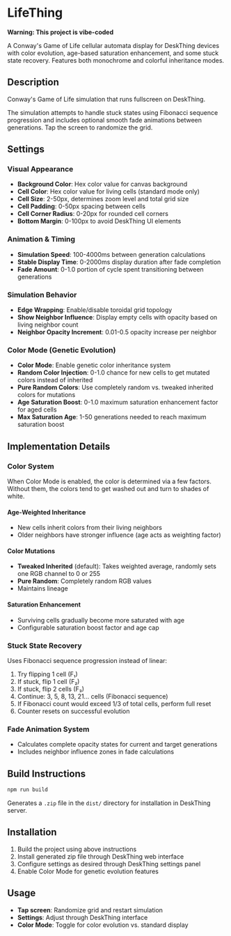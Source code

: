 # LifeThing

**Warning: This project is vibe-coded**

A Conway's Game of Life cellular automata display for DeskThing devices with color evolution, age-based saturation enhancement, and some stuck state recovery. Features both monochrome and colorful inheritance modes.

## Description

Conway's Game of Life simulation that runs fullscreen on DeskThing.

The simulation attempts to handle stuck states using Fibonacci sequence progression and includes optional smooth fade animations between generations. Tap the screen to randomize the grid.

## Settings

### Visual Appearance
- **Background Color**: Hex color value for canvas background
- **Cell Color**: Hex color value for living cells (standard mode only)
- **Cell Size**: 2-50px, determines zoom level and total grid size
- **Cell Padding**: 0-50px spacing between cells
- **Cell Corner Radius**: 0-20px for rounded cell corners
- **Bottom Margin**: 0-100px to avoid DeskThing UI elements

### Animation & Timing
- **Simulation Speed**: 100-4000ms between generation calculations
- **Stable Display Time**: 0-2000ms display duration after fade completion
- **Fade Amount**: 0-1.0 portion of cycle spent transitioning between generations

### Simulation Behavior
- **Edge Wrapping**: Enable/disable toroidal grid topology
- **Show Neighbor Influence**: Display empty cells with opacity based on living neighbor count
- **Neighbor Opacity Increment**: 0.01-0.5 opacity increase per neighbor

### Color Mode (Genetic Evolution)
- **Color Mode**: Enable genetic color inheritance system
- **Random Color Injection**: 0-1.0 chance for new cells to get mutated colors instead of inherited
- **Pure Random Colors**: Use completely random vs. tweaked inherited colors for mutations
- **Age Saturation Boost**: 0-1.0 maximum saturation enhancement factor for aged cells
- **Max Saturation Age**: 1-50 generations needed to reach maximum saturation boost

## Implementation Details


### Color System
When Color Mode is enabled, the color is determined via a few factors. Without them, the colors tend to get washed out and turn to shades of white.

#### Age-Weighted Inheritance
- New cells inherit colors from their living neighbors
- Older neighbors have stronger influence (age acts as weighting factor)

#### Color Mutations
- **Tweaked Inherited** (default): Takes weighted average, randomly sets one RGB channel to 0 or 255
- **Pure Random**: Completely random RGB values
- Maintains lineage

#### Saturation Enhancement
- Surviving cells gradually become more saturated with age
- Configurable saturation boost factor and age cap

### Stuck State Recovery
Uses Fibonacci sequence progression instead of linear:
1. Try flipping 1 cell (F₁)
2. If stuck, flip 1 cell (F₂) 
3. If stuck, flip 2 cells (F₃)
4. Continue: 3, 5, 8, 13, 21... cells (Fibonacci sequence)
5. If Fibonacci count would exceed 1/3 of total cells, perform full reset
6. Counter resets on successful evolution

### Fade Animation System
- Calculates complete opacity states for current and target generations
- Includes neighbor influence zones in fade calculations

## Build Instructions

```bash
npm run build
```

Generates a `.zip` file in the `dist/` directory for installation in DeskThing server.

## Installation

1. Build the project using above instructions
2. Install generated zip file through DeskThing web interface
3. Configure settings as desired through DeskThing settings panel
4. Enable Color Mode for genetic evolution features

## Usage

- **Tap screen**: Randomize grid and restart simulation
- **Settings**: Adjust through DeskThing interface
- **Color Mode**: Toggle for color evolution vs. standard display

